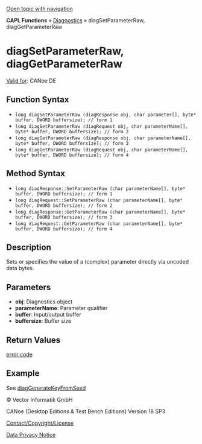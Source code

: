 [Open topic with navigation](../../../../../CANoeDEFamily.htm#Topics/CAPLFunctions/Diagnostics/Functions/CAPLfunctionDiagSetParameterRaw.md)

**CAPL Functions** » [Diagnostics](../CAPLfunctionsDiagnosticsOverview.md) » diagSetParameterRaw, diagGetParameterRaw

# diagSetParameterRaw, diagGetParameterRaw

[Valid for](../../../Shared/FeatureAvailability.md):  CANoe DE

## Function Syntax

- `long diagSetParameterRaw (diagResponse obj, char parameter[], byte* buffer, DWORD buffersize); // form 1`
- `long diagSetParameterRaw (diagRequest obj, char parameterName[], byte* buffer, DWORD buffersize); // form 2`
- `long diagGetParameterRaw (diagResponse obj, char parameterName[], byte* buffer, DWORD buffersize); // form 3`
- `long diagGetParameterRaw (diagRequest obj, char parameterName[], byte* buffer, DWORD buffersize); // form 4`

## Method Syntax

- `long diagResponse::SetParameterRaw (char parameterName[], byte* buffer, DWORD buffersize); // form 1`
- `long diagRequest::SetParameterRaw (char parameterName[], byte* buffer, DWORD buffersize); // form 2`
- `long diagResponse::GetParameterRaw (char parameterName[], byte* buffer, DWORD buffersize); // form 3`
- `long diagRequest::GetParameterRaw (char parameterName[], byte* buffer, DWORD buffersize); // form 4`

## Description

Sets or specifies the value of a (complex) parameter directly via uncoded data bytes.

## Parameters

- **obj**: Diagnostics object
- **parameterName**: Parameter qualifier
- **buffer**: Input/output buffer
- **buffersize**: Buffer size

## Return Values

[error code](../CAPLfunctionsDiagnosticsErrorCode.md)

## Example

See [diagGenerateKeyFromSeed](CAPLfunctionDiagGenerateKeyFromSeed.md)

© Vector Informatik GmbH

CANoe (Desktop Editions & Test Bench Editions) Version 18 SP3

[Contact/Copyright/License](../../../Shared/ContactCopyrightLicense.md)

[Data Privacy Notice](https://www.vector.com/int/en/company/get-info/privacy-policy/)